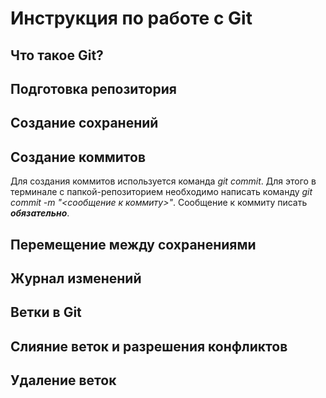 # Инструкция по работе с Git

## Что такое Git? 

## Подготовка репозитория 

## Создание сохранений

## Создание коммитов
Для создания коммитов используется команда *git commit*. Для этого в терминале с папкой-репозиторием необходимо написать команду *git commit -m "<сообщение к коммиту>"*. Сообщение к коммиту писать ***обязательно***.

## Перемещение между сохранениями


## Журнал изменений

## Ветки в Git

## Слияние веток и разрешения конфликтов

## Удаление веток